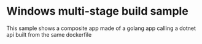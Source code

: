 # Windows multi-stage build sample

This sample shows a composite app made of a golang app calling a dotnet api built from the same dockerfile